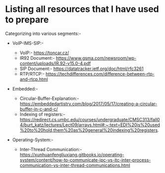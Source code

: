# Listing all resources that I have used to prepare
Categorizing into various segments:-

* VoIP-IMS-SIP:-
  * VoIP:- https://toncar.cz/
  * IR92 Document:- https://www.gsma.com/newsroom/wp-content/uploads/IR.92-v15.0-4.pdf
  * SIP Document:- https://datatracker.ietf.org/doc/html/rfc3261
  * RTP/RTCP:- https://techdifferences.com/difference-between-rtp-and-rtcp.html

* Embedded:-
  * Circular-Buffer-Explanation:- https://embeddedartistry.com/blog/2017/05/17/creating-a-circular-buffer-in-c-and-c/
  * Indexing of registers:-   https://redirect.cs.umbc.edu/courses/undergraduate/CMSC313/fall04/burt_katz/lectures/Lect09/arrays.html#:~:text=EDI%20is%20used%20to%20hold,them%20as%20general%20indexing%20registers.

* Operating-System:-
  * Inter-Thread Communication:- https://xunhuanfengliuxiang.gitbooks.io/operating-system/content/how-to-communicate-ipc-vs-itc-inter-process-communication-vs-inter-thread-communications.html
 
